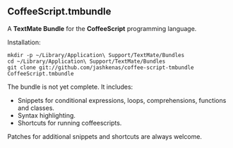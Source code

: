 CoffeeScript.tmbundle
---------------------

A **TextMate Bundle** for the **CoffeeScript** programming language.

Installation:

    mkdir -p ~/Library/Application\ Support/TextMate/Bundles
    cd ~/Library/Application\ Support/TextMate/Bundles
    git clone git://github.com/jashkenas/coffee-script-tmbundle CoffeeScript.tmbundle

The bundle is not yet complete. It includes:

  - Snippets for conditional expressions, loops, comprehensions, functions and classes.
  - Syntax highlighting.
  - Shortcuts for running coffeescripts.

Patches for additional snippets and shortcuts are always welcome.

